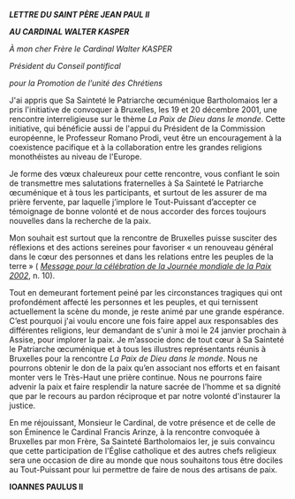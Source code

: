 ***LETTRE DU SAINT PÈRE JEAN PAUL II***

***AU CARDINAL WALTER KASPER***

*À mon cher Frère le Cardinal Walter KASPER*

*Président du Conseil pontifical*

*pour la Promotion de l’unité des Chrétiens*

J'ai appris que Sa Sainteté le Patriarche œcuménique Bartholomaios Ier a pris l'initiative de convoquer à Bruxelles, les 19 et 20 décembre 2001, une rencontre interreligieuse sur le thème *La Paix de Dieu dans le monde*. Cette initiative, qui bénéficie aussi de l'appui du Président de la Commission européenne, le Professeur Romano Prodi, veut être un encouragement à la coexistence pacifique et à la collaboration entre les grandes religions monothéistes au niveau de l'Europe.

Je forme des vœux chaleureux pour cette rencontre, vous confiant le soin de transmettre mes salutations fraternelles à Sa Sainteté le Patriarche œcuménique et à tous les participants, et surtout de les assurer de ma prière fervente, par laquelle j’implore le Tout-Puissant d’accepter ce témoignage de bonne volonté et de nous accorder des forces toujours nouvelles dans la recherche de la paix.

Mon souhait est surtout que la rencontre de Bruxelles puisse susciter des réflexions et des actions sereines pour favoriser « un renouveau général dans le cœur des personnes et dans les relations entre les peuples de la terre » ( *[Message pour la célébration de la Journée mondiale de la Paix 2002](/content/john-paul-ii/fr/messages/peace/documents/hf_jp-ii_mes_20011211_xxxv-world-day-for-peace.html)*, n. 10).

Tout en demeurant fortement peiné par les circonstances tragiques qui ont profondément affecté les personnes et les peuples, et qui ternissent actuellement la scène du monde, je reste animé par une grande espérance. C’est pourquoi j'ai voulu encore une fois faire appel aux responsables des différentes religions, leur demandant de s'unir à moi le 24 janvier prochain à Assise, pour implorer la paix. Je m’associe donc de tout cœur à Sa Sainteté le Patriarche œcuménique et à tous les illustres représentants réunis à Bruxelles pour la rencontre *La Paix de Dieu dans le monde*. Nous ne pourrons obtenir le don de la paix qu’en associant nos efforts et en faisant monter vers le Très-Haut une prière continue. Nous ne pourrons faire advenir la paix et faire resplendir la nature sacrée de l’homme et sa dignité que par le recours au pardon réciproque et par notre volonté d'instaurer la justice.

En me réjouissant, Monsieur le Cardinal, de votre présence et de celle de son Éminence le Cardinal Francis Arinze, à la rencontre convoquée à Bruxelles par mon Frère, Sa Sainteté Bartholomaios Ier, je suis convaincu que cette participation de l'Église catholique et des autres chefs religieux sera une occasion de dire au monde que nous souhaitons tous être dociles au Tout-Puissant pour lui permettre de faire de nous des artisans de paix.

**IOANNES PAULUS II**